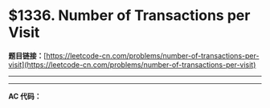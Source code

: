 # $1336. Number of Transactions per Visit

**题目链接：**[https://leetcode-cn.com/problems/number-of-transactions-per-visit](https://leetcode-cn.com/problems/number-of-transactions-per-visit)

---

<Cards card="leetcode_1336_number-of-transactions-per-visit"></Cards>

---

**AC 代码：**

```java

```